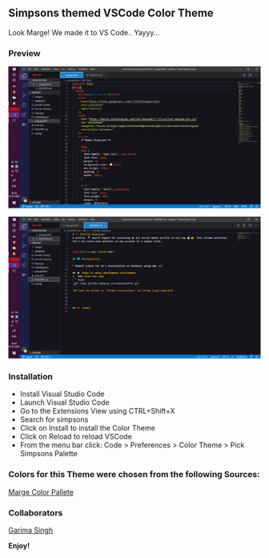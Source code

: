 ## Simpsons themed VSCode Color Theme
Look Marge! We made it to VS Code.. Yayyy...

### Preview

![alternativetext](Screenshot1.png)

![alternativetext](Screenshot2.png)

### Installation
* Install Visual Studio Code
* Launch Visual Studio Code
* Go to the Extensions View using CTRL+Shift+X
* Search for simpsons
* Click on Install to install the Color Theme
* Click on Reload to reload VSCode
* From the menu bar click: Code > Preferences > Color Theme > Pick Simpsons Palette

### Colors for this Theme were chosen from the following Sources:
[Marge Color Pallete](https://www.schemecolor.com/marge-the-simpsons-cartoon-colors.php)

### Collaborators
[Garima Singh](https://github.com/garimasingh128)

**Enjoy!**


